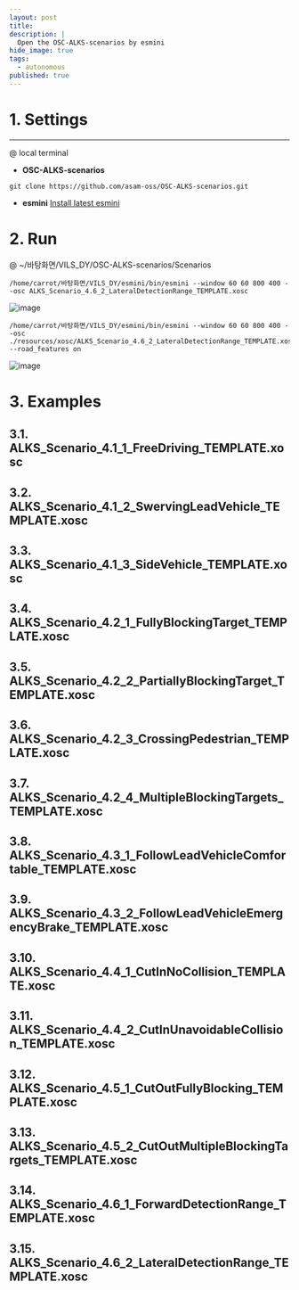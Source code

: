 ```yaml
---
layout: post
title: 
description: |
  Open the OSC-ALKS-scenarios by esmini
hide_image: true
tags:
  - autonomous
published: true
---
```


# 1. Settings
* * *
@ local terminal 
* **OSC-ALKS-scenarios**
```
git clone https://github.com/asam-oss/OSC-ALKS-scenarios.git
```
* **esmini**
[Install latest esmini](https://github.com/esmini/esmini/releases)   
   
# 2. Run
@ ~/바탕화면/VILS_DY/OSC-ALKS-scenarios/Scenarios
```
/home/carrot/바탕화면/VILS_DY/esmini/bin/esmini --window 60 60 800 400 --osc ALKS_Scenario_4.6_2_LateralDetectionRange_TEMPLATE.xosc
```
![image](https://user-images.githubusercontent.com/69246778/227835748-3f2035fc-aa5f-4903-9b2e-5bfa23668ae7.png)
   
```
/home/carrot/바탕화면/VILS_DY/esmini/bin/esmini --window 60 60 800 400 --osc ./resources/xosc/ALKS_Scenario_4.6_2_LateralDetectionRange_TEMPLATE.xosc --road_features on
```
![image](https://user-images.githubusercontent.com/69246778/227835999-68245007-c48c-4ba8-90f0-f9c74401ae78.png)

# 3. Examples
## 3.1. ALKS_Scenario_4.1_1_FreeDriving_TEMPLATE.xosc
## 3.2. ALKS_Scenario_4.1_2_SwervingLeadVehicle_TEMPLATE.xosc
## 3.3. ALKS_Scenario_4.1_3_SideVehicle_TEMPLATE.xosc
## 3.4. ALKS_Scenario_4.2_1_FullyBlockingTarget_TEMPLATE.xosc
## 3.5. ALKS_Scenario_4.2_2_PartiallyBlockingTarget_TEMPLATE.xosc
## 3.6. ALKS_Scenario_4.2_3_CrossingPedestrian_TEMPLATE.xosc
## 3.7. ALKS_Scenario_4.2_4_MultipleBlockingTargets_TEMPLATE.xosc
## 3.8. ALKS_Scenario_4.3_1_FollowLeadVehicleComfortable_TEMPLATE.xosc
## 3.9. ALKS_Scenario_4.3_2_FollowLeadVehicleEmergencyBrake_TEMPLATE.xosc
## 3.10. ALKS_Scenario_4.4_1_CutInNoCollision_TEMPLATE.xosc
## 3.11. ALKS_Scenario_4.4_2_CutInUnavoidableCollision_TEMPLATE.xosc
## 3.12. ALKS_Scenario_4.5_1_CutOutFullyBlocking_TEMPLATE.xosc
## 3.13. ALKS_Scenario_4.5_2_CutOutMultipleBlockingTargets_TEMPLATE.xosc
## 3.14. ALKS_Scenario_4.6_1_ForwardDetectionRange_TEMPLATE.xosc
## 3.15. ALKS_Scenario_4.6_2_LateralDetectionRange_TEMPLATE.xosc
